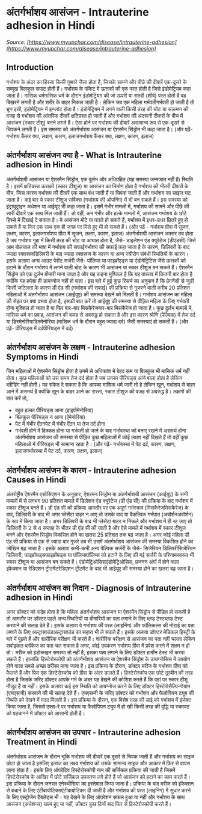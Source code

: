 # अंतर्गर्भाशय आसंजन - Intrauterine adhesion in Hindi
_Source: [https://www.myupchar.com/disease/intrauterine-adhesion](https://www.myupchar.com/disease/intrauterine-adhesion)_

## Introduction
गर्भाशय के अंदर का हिस्सा किसी गुब्बारे जैसा होता है, जिसके सामने और पीछे की दीवारें एक-दूसरे के सम्मुख बिलकुल सपाट होती हैं। गर्भाशय के पॉकेट में ऊत्तकों की एक परत होती है जिसे इंडोमेट्रियम कहा जाता है। मासिक धर्ममासिक धर्म के दौरान इंडोमेट्रियम की जो ऊपरी या सतही (शीर्ष) परत होती है वह बिखरने लगती है और शरीर के बाहर निकल जाती है। लेकिन जब एक महिला गर्भवतीगर्भवती हो जाती है तो भ्रूण इसी, इंडोमेट्रियम में इम्प्लांट होता है। इंडोमेट्रियम में लगने वाली किसी तरह की चोट या संक्रमण की वजह से गर्भाशय की आंतरिक दीवारें क्षतिग्रस्त हो जाती हैं और गर्भाशय की अंदरूनी दीवारों के बीच में आसंजन (स्कार टीशू) बनने लगते हैं। ऐसा होने पर गर्भाशय की दीवारें असामान्य रूप से एक-दूसरे से चिपकने लगती हैं। इस समस्या को अंतर्गर्भाशय आसंजन या ऐशरमैन सिंड्रोम भी कहा जाता है।
(और पढ़ें- गर्भाशय कैंसर क्या, लक्षण, कारण, इलाजगर्भाशय कैंसर क्या, लक्षण, कारण, इलाज)

## अंतर्गर्भाशय आसंजन क्या है - What is Intrauterine adhesion in Hindi
अंतर्गर्भाशयी आसंजन या ऐशरमैन सिंड्रोम, एक दुर्लभ और अधिग्रहित (यह समस्या जन्मजात नहीं है) स्थिति है। इसमें क्षतिग्रस्त ऊत्तकों (स्कार टीशूज) या आसंजन का निर्माण होता है गर्भाशय की भीतरी दीवारों के बीच, जिस कारण गर्भाशय की दीवारें एक साथ बंध जाती हैं या चिपक जाती हैं और गर्भाशय का साइज घट जाता है। कई बार ये स्कार टीशूज सर्विक्स (गर्भाशय की ओपनिंग) में भी बन सकते हैं। इस समस्या को इंट्रायूट्राइन अधेशन या आईयूए भी कहा जाता है।
इसमें गंभीर मामलों में, गर्भाशय की सामने और पीछे की सारी दीवारें एक साथ मिल जाती हैं। तो वहीं, कम गंभीर और हल्के मामलों में, आसंजन गर्भाशय के छोटे हिस्से में दिखाई दे सकता है। ये आसंजन मोटे या पतले हो सकते हैं, गर्भाशय में इधर-उधर छितरे हुए हो सकते हैं या फिर एक साथ एक ही जगह पर मिले हुए भी हो सकते हैं।
(और पढ़ें - गर्भाशय ग्रीवा में सूजन, लक्षण, कारण, इलाजगर्भाशय ग्रीवा में सूजन, लक्षण, कारण, इलाज)
अंतर्गर्भाशयी आसंजन अक्सर तब होता है जब गर्भाशय गुहा में किसी तरह की चोट या आघात होता है, जैसे- डाइलेशन एंड क्यूरेटेज (डीएंडसी) जिसे आम बोलचाल की भाषा में गर्भाशय की सफाईगर्भाशय की सफाई कहा जाता है के कारण, डिलिवरी के बाद ज्यादा रक्तस्रावडिलिवरी के बाद ज्यादा रक्तस्राव के कारण या अन्य स्त्रीरोग संबंधी स्थितियों के कारण। इसके अलावा अन्य आउट पेशेंट सर्जरी जैसे- पॉलिप्स या फाइब्रॉएड्स या एंडोमेट्रिटिस जैसे ऊत्तकों को हटाने के दौरान गर्भाशय में लगने वाली चोट के कारण भी आसंजन या स्कार टीशूज बन सकते हैं।
ऐशरमैन सिंड्रोम को एक दुर्लभ बीमारी माना जाता है और यह कहना मुश्किल है कि यह वास्तव में कितनी बार होता है क्योंकि यह हमेशा ही डायग्नोज नहीं हो पाता। इस बारे में हुई कुछ रिसर्च का अनुमान है कि प्रेगनेंसी से जुड़ी किसी जटिलता के कारण डी एंड सी (गर्भाशय की सफाई) की प्रक्रिया से गुजरने वाली करीब 20 प्रतिशत महिलाओं में अंतर्गर्भाशय आसंजन (आईयूए) की समस्या देखने को मिलती है।
गर्भाशय आसंजन का महिला की सेहत पर क्या प्रभाव होता है, इसकी बात करें तो आईयूए की समस्या से पीड़ित महिला के लिए गर्भवती होना मुश्किल हो जाता है या फिर बार-बार मिसकैरेजबार-बार मिसकैरेज हो जाता है। कुछ दुर्लभ मामलों में, मासिक धर्म का प्रवाह, आसंजन की वजह से अवरुद्ध हो सकता है और इस कारण श्रोणि (पेल्विक) में तेज दर्द या डिस्मेनोरियाडिस्मेनोरिया (मासिक धर्म के दौरान बहुत ज्यादा दर्द) जैसी समस्याएं हो सकती हैं।
(और पढ़ें- पीरियड्स में दर्दपीरियड्स में दर्द)

## अंतर्गर्भाशय आसंजन के लक्षण - Intrauterine adhesion Symptoms in Hindi
जिन महिलाओं में ऐशरमैन सिंड्रोम होता है उनमें से अधिकांश में बेहद कम या बिलकुल भी मासिक धर्म नहीं होता। कुछ महिलाओं को उस समय तेज दर्द होता है जब उनका पीरियड्स आने वाला होता है लेकिन ब्लीडिंग नहीं होती। यह संकेत दे सकता है कि आपका मासिक धर्म जारी तो है लेकिन खून, गर्भाशय से बाहर आने में असमर्थ है क्योंकि खून के बाहर आने का रास्ता, स्कार टीशूज की वजह से अवरुद्ध है। लक्षणों की बात करें तो,
- बहुत हल्का पीरियड्स आना (हाइपोमेनोरिया)
- बिलकुल पीरियड्स न आना (ऐमेनोरिया)
- पेट में गंभीर ऐंठनपेट में गंभीर ऐंठन या तेज दर्द होना
- गर्भवती होने में दिक्कत होना या गर्भवती हो जाने के बाद गर्भावस्था को बनाए रखने में असमर्थ होना
अंतर्गर्भाशय आसंजन की समस्या से पीड़ित कुछ महिलाओं में कोई लक्षण नहीं दिखते हैं तो वहीं कुछ महिलाओं में पीरियड्स भी सामान्य रहता है।
(और पढ़ें- गर्भावस्था में पेट दर्द, कारण, लक्षण, इलाजगर्भावस्था में पेट दर्द, कारण, लक्षण, इलाज)

## अंतर्गर्भाशय आसंजन के कारण - Intrauterine adhesion Causes in Hindi
अंतर्राष्ट्रीय ऐशरमैन एसोसिएशन के अनुसार, ऐशरमन सिंड्रोम या अंतर्गर्भाशयी आसंजन (आईयूए) के सभी मामलों में से लगभग 90 प्रतिशत मामले में डिलेशन एंड क्यूरेटेज (डी एंड सी) की प्रक्रिया के बाद गर्भाशय में स्कार टीशूज बनते हैं। डी एंड सी की प्रक्रिया आमतौर पर एक अपूर्ण गर्भस्त्राव (मिसकैरेजमिसकैरेज) के बाद, डिलिवरी के बाद भी अगर प्लेसेंटा बाहर न आए तो उसके बाद या वैकल्पिक गर्भपात (अबॉर्शनअबॉर्शन) के रूप में किया जाता है।
अगर डिलिवरी के बाद भी प्लेसेंटा बाहर न निकले और गर्भाशय में ही रह जाए तो डिलिवरी के 2 से 4 सप्ताह के भीतर डी एंड सी की जाती है और ऐसे मामले में गर्भाशय में स्कार टीशूज बनने और ऐशरमैन सिंड्रोम विकसित होने का खतरा 25 प्रतिशत तक बढ़ जाता है। अगर कोई महिला डी एंड सी प्रक्रिया से एक से ज्यादा बार गुजरे तब भी उसमें अंतर्गर्भाशय आसंजन की समस्या विकसित होने का जोखिम बढ़ जाता है।
इसके अलावा कभी-कभी अन्य पेल्विक सर्जरी के जैसे- सिजेरियन डिलिवरीसिजेरियन डिलिवरी, फाइब्रॉयड्सफाइब्रॉयड्स या पॉलिप्सपॉलिप्स को हटाने के लिए की गई सर्जरी के परिणामस्वरूप भी स्कार टीशूज या आसंजन बन सकते हैं। एंडोमेट्रिओसिसएंडोमेट्रिओसिस, प्रजनन अंगों में होने वाला इंफेक्शन या रेडिएशन ट्रीटमेंटरेडिएशन ट्रीटमेंट के बाद भी आईयूए की समस्या होने का खतरा बढ़ जाता है।

## अंतर्गर्भाशय आसंजन का निदान - Diagnosis of Intrauterine adhesion in Hindi
अगर डॉक्टर को संदेह होता है कि महिला अंतर्गर्भाशय आसंजन या ऐशरमैन सिंड्रोम से पीड़ित हो सकती है तो आमतौर पर डॉक्टर पहले अन्य स्थितियों या बीमारियों का पता लगाने के लिए ब्लड टेस्टब्लड टेस्ट करवाने की सलाह देते हैं। इसके अलावा वे गर्भाशय की परत (लाइनिंग) और फॉलिकल्स की मोटाई का पता लगाने के लिए अल्ट्रासाउंडअल्ट्रासाउंड का सहारा भी ले सकते हैं। इसके अलावा डॉक्टर मेडिकल हिस्ट्री के बारे में पूछते हैं और शारीरिक परीक्षण भी करते हैं। शारीरिक परीक्षण से आसंजन का पता नहीं चलता लेकिन सर्वाइकल ब्लॉकेज का पता चल सकता है अगर, कोई उपकरण गर्भाशय ग्रीवा में प्रवेश करने में सक्षम न हो तो। मरीज को इंडोक्राइन समस्या तो नहीं है, इसका पता लगाने के लिए डॉक्टर हार्मोन टेस्ट भी करवा सकते हैं।
हालांकि हिस्टेरोस्कोपी को अंतर्गर्भाशय आसंजन या ऐशरमैन सिंड्रोम के डायग्नोसिस में उपयोग होने वाला सबसे अच्छा तरीका माना जाता है। इस प्रक्रिया के दौरान, डॉक्टर मरीज के गर्भाशय ग्रीवा को फैलाते हैं और फिर एक हिस्टेरोस्कोप को ग्रीवा के अंदर डालते हैं। हिस्टेरोस्कोप एक छोटे दूरबीन की तरह होता है जिसके जरिए डॉक्टर आपके गर्भ के अंदर यह देखने की कोशिश करते हैं कि वहां पर स्कार टीशू मौजूद हैं या नहीं।
इसके अलावा कई इस स्थिति को डायग्नोज करने के लिए डॉक्टर हिस्टेरोसैल्पिन्गोग्राम (एचएसजी) करवाने की भी सलाह देते हैं। एचएसजी के जरिए डॉक्टर को गर्भाशय और फैलोपियन ट्यूब की स्थिति को देखने में मदद मिलती है। इस प्रक्रिया के दौरान, एक विशेष तरह की डाई को गर्भाशय में इंजेक्ट किया जाता है, जिससे एक्स-रे पर गर्भाशय या फैलोपियन ट्यूब में हो रही किसी तरह की वृद्धि या रुकावट को पहचानने में डॉक्टर को आसानी होती है।

## अंतर्गर्भाशय आसंजन का उपचार - Intrauterine adhesion Treatment in Hindi
अंतर्गर्भाशय आसंजन के दौरान चूंकि गर्भाशय की दीवारें एक दूसरे से चिपक जाती हैं और गर्भाशय का साइज छोटा हो जाता है इसलिए इलाज का लक्ष्य गर्भाशय को उसके सामान्य साइज और आकार में फिर से वापस लाना होता है। इसके लिए ऑपरेटिव हिस्टेरोस्कोपी नाम की सर्जिकल प्रक्रिया की जाती है जिसमें हिस्टेरोस्कोप के आखिर में छोटे सर्जिकल उपकरण लगे होते हैं जो आसंजन को हटाने का काम करते हैं। इस प्रक्रिया के दौरान जनरल एनेस्थीसिया का इस्तेमाल किया जाता है। प्रक्रिया के बाद मरीज को इंफेक्शन से बचाने के लिए एंटीबायोटिक्सएंटीबायोटिक्स दी जाती है और गर्भाशय की परत (लाइनिंग) में सुधार करने के लिए एस्ट्रोजेन टैबलेट्स भी।
यह देखने के लिए ऑपरेशन सफल हुआ या नहीं और गर्भाशय के साथ आसंजन (अधेशन्स) खत्म हुए या नहीं, डॉक्टर कुछ दिनों बाद फिर से हिस्टेरोस्कोपी करते हैं।

